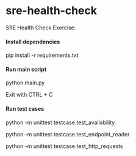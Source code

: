 # sre-health-check
SRE Health Check Exercise: 

#### Install dependencies
pip install -r requirements.txt

#### Run main script
python main.py

Exit with CTRL + C

#### Run test cases
python -m unittest testcase.test_availability

python -m unittest testcase.test_endpoint_reader

python -m unittest testcase.test_http_requests
